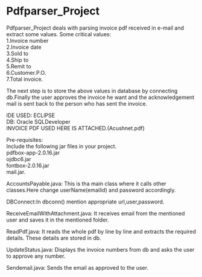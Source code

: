 # Pdfparser_Project
Pdfparser_Project deals with parsing invoice pdf received in e-mail and extract some values. Some critical values:\
1.Invoice number\
2.Invoice date\
3.Sold to\
4.Ship to\
5.Remit to\
6.Customer.P.O.\
7.Total invoice.

The next step is to store the above values in database by connecting db.Finally the user approves the invoice he want and the acknowledgement mail is sent back to the person who has sent the invoice.

IDE USED: ECLIPSE\
DB:       Oracle SQLDeveloper\
INVOICE PDF USED HERE IS ATTACHED.(Acushnet.pdf)

Pre-requisites:\
Include the following jar files in your project.\
pdfbox-app-2.0.16.jar\
ojdbc6.jar\
fontbox-2.0.16.jar\
mail.jar.

AccountsPayable.java: This is tha main class where it calls other classes.Here change userName(emailid) and password accordingly.

DBConnect:In dbconn() mention appropriate url,user,password.

ReceiveEmailWithAttachment.java: It receives email from the mentioned user and saves it in the mentioned folder.

ReadPdf.java: It reads the whole pdf by line by line and extracts the required details. These details are stored in db.

UpdateStatus.java: Displays the invoice numbers from db and asks the user to approve any number.

Sendemail.java: Sends the email as approved to the user.



